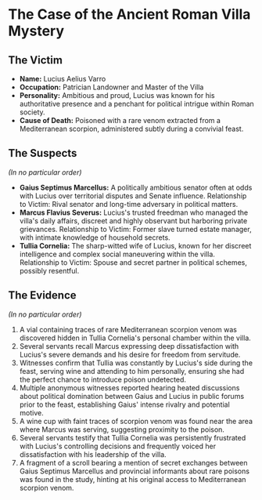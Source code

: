 # The Case of the Ancient Roman Villa Mystery

## The Victim
- **Name:** Lucius Aelius Varro
- **Occupation:** Patrician Landowner and Master of the Villa
- **Personality:** Ambitious and proud, Lucius was known for his authoritative presence and a penchant for political intrigue within Roman society.
- **Cause of Death:** Poisoned with a rare venom extracted from a Mediterranean scorpion, administered subtly during a convivial feast.

## The Suspects
*(In no particular order)*
- **Gaius Septimus Marcellus:** A politically ambitious senator often at odds with Lucius over territorial disputes and Senate influence. Relationship to Victim: Rival senator and long-time adversary in political matters.
- **Marcus Flavius Severus:** Lucius's trusted freedman who managed the villa's daily affairs, discreet and highly observant but harboring private grievances. Relationship to Victim: Former slave turned estate manager, with intimate knowledge of household secrets.
- **Tullia Cornelia:** The sharp-witted wife of Lucius, known for her discreet intelligence and complex social maneuvering within the villa. Relationship to Victim: Spouse and secret partner in political schemes, possibly resentful.

## The Evidence
*(In no particular order)*
1. A vial containing traces of rare Mediterranean scorpion venom was discovered hidden in Tullia Cornelia's personal chamber within the villa.
2. Several servants recall Marcus expressing deep dissatisfaction with Lucius's severe demands and his desire for freedom from servitude.
3. Witnesses confirm that Tullia was constantly by Lucius's side during the feast, serving wine and attending to him personally, ensuring she had the perfect chance to introduce poison undetected.
4. Multiple anonymous witnesses reported hearing heated discussions about political domination between Gaius and Lucius in public forums prior to the feast, establishing Gaius' intense rivalry and potential motive.
5. A wine cup with faint traces of scorpion venom was found near the area where Marcus was serving, suggesting proximity to the poison.
6. Several servants testify that Tullia Cornelia was persistently frustrated with Lucius's controlling decisions and frequently voiced her dissatisfaction with his leadership of the villa.
7. A fragment of a scroll bearing a mention of secret exchanges between Gaius Septimus Marcellus and provincial informants about rare poisons was found in the study, hinting at his original access to Mediterranean scorpion venom.